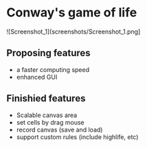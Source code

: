 # Conway's game of life

![Screenshot_1](screenshots/Screenshot_1.png]

## Proposing features

- a faster computing speed
- enhanced GUI

## Finishied features

- Scalable canvas area
- set cells by drag mouse
- record canvas (save and load)
- support custom rules (include highlife, etc)
